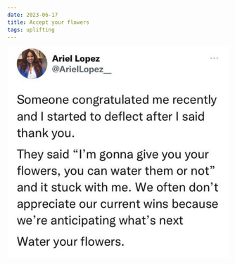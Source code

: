 ```yaml
---
date: 2023-06-17
title: Accept your flowers
tags: uplifting
---
```


![flowers.PNG](https://raw.githubusercontent.com/muneer78/muneer78.github.io/master/images/flowers.PNG)
